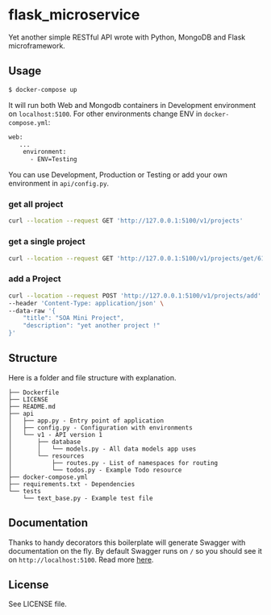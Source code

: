 # flask_microservice

Yet another simple RESTful API wrote with Python, MongoDB and Flask microframework.

## Usage

```sh
$ docker-compose up
```

It will run both Web and Mongodb containers in Development environment on `localhost:5100`.
For other environments change ENV in `docker-compose.yml`:

```sh
web:
   ...
    environment:
      - ENV=Testing
```

You can use Development, Production or Testing or add your own environment in `api/config.py`.

### get all project

```bash
curl --location --request GET 'http://127.0.0.1:5100/v1/projects'
```

### get a single project

```bash
curl --location --request GET 'http://127.0.0.1:5100/v1/projects/get/616b09a792f3124f2c87d9a5'
```

### add a Project

```bash
curl --location --request POST 'http://127.0.0.1:5100/v1/projects/add' \
--header 'Content-Type: application/json' \
--data-raw '{
    "title": "SOA Mini Project",
    "description": "yet another project !"
}'
```

## Structure

Here is a folder and file structure with explanation.

```
├── Dockerfile
├── LICENSE
├── README.md
├── api
│   ├── app.py - Entry point of application
│   ├── config.py - Configuration with environments
│   └── v1 - API version 1
│       ├── database
│       │   └── models.py - All data models app uses
│       └── resources
│           ├── routes.py - List of namespaces for routing
│           └── todos.py - Example Todo resource
├── docker-compose.yml
├── requirements.txt - Dependencies
└── tests
    └── text_base.py - Example test file
```

## Documentation

Thanks to handy decorators this boilerplate will generate Swagger with documentation on the fly.
By default Swagger runs on `/` so you should see it on `http://localhost:5100`. Read more [here](https://flask-restplus.readthedocs.io/en/stable/swagger.html).


## License

See LICENSE file.
